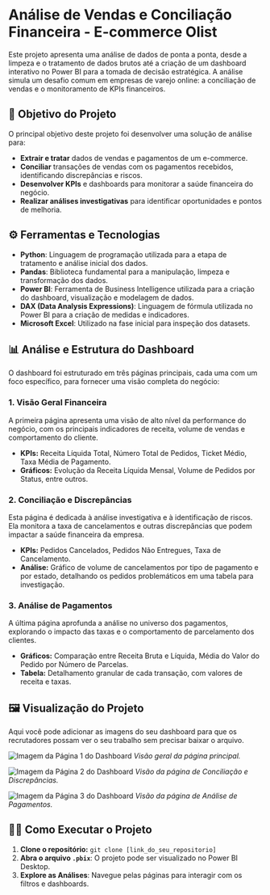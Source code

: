 # Análise de Vendas e Conciliação Financeira - E-commerce Olist

Este projeto apresenta uma análise de dados de ponta a ponta, desde a limpeza e o tratamento de dados brutos até a criação de um dashboard interativo no Power BI para a tomada de decisão estratégica. A análise simula um desafio comum em empresas de varejo online: a conciliação de vendas e o monitoramento de KPIs financeiros.

## 🎯 Objetivo do Projeto

O principal objetivo deste projeto foi desenvolver uma solução de análise para:
-   **Extrair e tratar** dados de vendas e pagamentos de um e-commerce.
-   **Conciliar** transações de vendas com os pagamentos recebidos, identificando discrepâncias e riscos.
-   **Desenvolver KPIs** e dashboards para monitorar a saúde financeira do negócio.
-   **Realizar análises investigativas** para identificar oportunidades e pontos de melhoria.

## ⚙️ Ferramentas e Tecnologias

* **Python**: Linguagem de programação utilizada para a etapa de tratamento e análise inicial dos dados.
* **Pandas**: Biblioteca fundamental para a manipulação, limpeza e transformação dos dados.
* **Power BI**: Ferramenta de Business Intelligence utilizada para a criação do dashboard, visualização e modelagem de dados.
* **DAX (Data Analysis Expressions)**: Linguagem de fórmula utilizada no Power BI para a criação de medidas e indicadores.
* **Microsoft Excel**: Utilizado na fase inicial para inspeção dos datasets.

## 📊 Análise e Estrutura do Dashboard

O dashboard foi estruturado em três páginas principais, cada uma com um foco específico, para fornecer uma visão completa do negócio:

### **1. Visão Geral Financeira**
A primeira página apresenta uma visão de alto nível da performance do negócio, com os principais indicadores de receita, volume de vendas e comportamento do cliente.
-   **KPIs:** Receita Líquida Total, Número Total de Pedidos, Ticket Médio, Taxa Média de Pagamento.
-   **Gráficos:** Evolução da Receita Líquida Mensal, Volume de Pedidos por Status, entre outros.

### **2. Conciliação e Discrepâncias**
Esta página é dedicada à análise investigativa e à identificação de riscos. Ela monitora a taxa de cancelamentos e outras discrepâncias que podem impactar a saúde financeira da empresa.
-   **KPIs:** Pedidos Cancelados, Pedidos Não Entregues, Taxa de Cancelamento.
-   **Análise:** Gráfico de volume de cancelamentos por tipo de pagamento e por estado, detalhando os pedidos problemáticos em uma tabela para investigação.

### **3. Análise de Pagamentos**
A última página aprofunda a análise no universo dos pagamentos, explorando o impacto das taxas e o comportamento de parcelamento dos clientes.
-   **Gráficos:** Comparação entre Receita Bruta e Líquida, Média do Valor do Pedido por Número de Parcelas.
-   **Tabela:** Detalhamento granular de cada transação, com valores de receita e taxas.

## 🖼️ Visualização do Projeto

Aqui você pode adicionar as imagens do seu dashboard para que os recrutadores possam ver o seu trabalho sem precisar baixar o arquivo.

![Imagem da Página 1 do Dashboard](link_para_a_sua_imagem_da_pagina_1.png)
_Visão geral da página principal._

![Imagem da Página 2 do Dashboard](link_para_a_sua_imagem_da_pagina_2.png)
_Visão da página de Conciliação e Discrepâncias._

![Imagem da Página 3 do Dashboard](link_para_a_sua_imagem_da_pagina_3.png)
_Visão da página de Análise de Pagamentos._

## 🧑‍💻 Como Executar o Projeto

1.  **Clone o repositório:** `git clone [link_do_seu_repositorio]`
2.  **Abra o arquivo `.pbix`**: O projeto pode ser visualizado no Power BI Desktop.
3.  **Explore as Análises**: Navegue pelas páginas para interagir com os filtros e dashboards.
